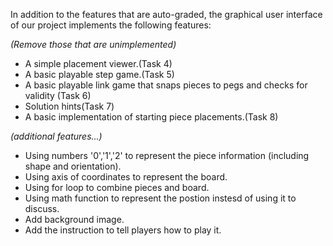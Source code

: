 In addition to the features that are auto-graded, the graphical user interface
of our project implements the following features:

*(Remove those that are unimplemented)*

 - A simple placement viewer.(Task 4)
 - A basic playable step game.(Task 5)
 - A basic playable link game that snaps pieces to pegs and checks for validity (Task 6)
 - Solution hints(Task 7)
 - A basic implementation of starting piece placements.(Task 8)

*(additional features...)*

- Using numbers '0','1','2' to represent the piece information
(including shape and orientation).
- Using axis of coordinates to represent the board.
- Using for loop to combine pieces and board.
- Using math function to represent the postion instesd of using it to discuss.
- Add background image.
- Add the instruction to tell players how to play it.




